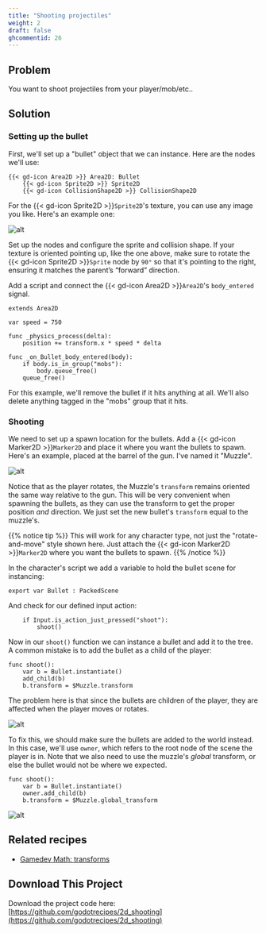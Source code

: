 ```yaml
---
title: "Shooting projectiles"
weight: 2
draft: false
ghcommentid: 26
---
```


## Problem

You want to shoot projectiles from your player/mob/etc..

## Solution

### Setting up the bullet

First, we'll set up a "bullet" object that we can instance. Here are the nodes we'll use:

```
{{< gd-icon Area2D >}} Area2D: Bullet
    {{< gd-icon Sprite2D >}} Sprite2D
    {{< gd-icon CollisionShape2D >}} CollisionShape2D
```

For the {{< gd-icon Sprite2D >}}`Sprite2D`'s texture, you can use any image you like. Here's an example one:

![alt](/godot_recipes/4.x/img/laserRed01.png)

Set up the nodes and configure the sprite and collision shape. If your texture is oriented pointing up, like the one above, make sure to rotate the {{< gd-icon Sprite2D >}}`Sprite` node by `90°` so that it's pointing to the right, ensuring it matches the parent’s “forward” direction.

Add a script and connect the {{< gd-icon Area2D >}}`Area2D`'s `body_entered` signal.

```gdscript
extends Area2D

var speed = 750

func _physics_process(delta):
    position += transform.x * speed * delta

func _on_Bullet_body_entered(body):
    if body.is_in_group("mobs"):
        body.queue_free()
    queue_free()
```

For this example, we'll remove the bullet if it hits anything at all. We'll also delete anything tagged in the "mobs" group that it hits.

### Shooting

We need to set up a spawn location for the bullets. Add a {{< gd-icon Marker2D >}}`Marker2D` and place it where you want the bullets to spawn. Here's an example, placed at the barrel of the gun. I've named it "Muzzle".

![alt](/godot_recipes/4.x/img/2d_shoot_01.gif)

Notice that as the  player rotates, the Muzzle's `transform` remains oriented the same way relative to the gun. This will be very convenient when spawning the bullets, as they can use the transform to get the proper position *and* direction. We just set the new bullet's `transform` equal to the muzzle's.

{{% notice tip %}}
This will work for any character type, not just the "rotate-and-move" style shown here. Just attach the {{< gd-icon Marker2D >}}`Marker2D` where you want the bullets to spawn.
{{% /notice %}}

In the character's script we add a variable to hold the bullet scene for instancing:

```gdscript
export var Bullet : PackedScene
```

And check for our defined input action:

```gdscript
    if Input.is_action_just_pressed("shoot"):
        shoot()
```

Now in our `shoot()` function we can instance a bullet and add it to the tree. A common mistake is to add the bullet as a child of the player:

```gdscript
func shoot():
    var b = Bullet.instantiate()
    add_child(b)
    b.transform = $Muzzle.transform
```

The problem here is that since the bullets are children of the player, they are affected when the player moves or rotates.

![alt](/godot_recipes/4.x/img/2d_shoot_02.gif)

To fix this, we should make sure the bullets are added to the world instead. In this case, we'll use `owner`, which refers to the root node of the scene the player is in. Note that we also need to use the muzzle's *global* transform, or else the bullet would not be where we expected.

```gdscript
func shoot():
    var b = Bullet.instantiate()
    owner.add_child(b)
    b.transform = $Muzzle.global_transform
```

![alt](/godot_recipes/4.x/img/2d_shoot_03.gif)

## Related recipes

<!-- - [Top-down character](/godot_recipes/3.x/2d/topdown_movement/) -->
- [Gamedev Math: transforms](/godot_recipes/4.x/math/transforms/)
<!-- - [AI: Homing missiles](/godot_recipes/3.x/ai/homing_missile/) -->

<!-- #### Like video?

{{< youtube 7axJJYont6Y >}} -->

## <i class="fas fa-code-branch"></i> Download This Project

Download the project code here: [https://github.com/godotrecipes/2d_shooting](https://github.com/godotrecipes/2d_shooting)
